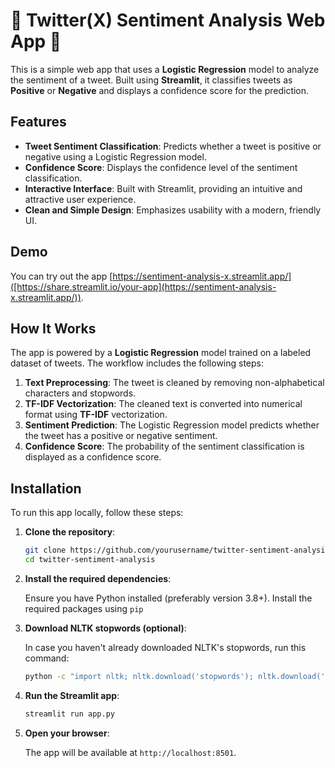 # 🌟 Twitter(X) Sentiment Analysis Web App 🌟

This is a simple web app that uses a **Logistic Regression** model to analyze the sentiment of a tweet. Built using **Streamlit**, it classifies tweets as **Positive** or **Negative** and displays a confidence score for the prediction.

## Features

- **Tweet Sentiment Classification**: Predicts whether a tweet is positive or negative using a Logistic Regression model.
- **Confidence Score**: Displays the confidence level of the sentiment classification.
- **Interactive Interface**: Built with Streamlit, providing an intuitive and attractive user experience.
- **Clean and Simple Design**: Emphasizes usability with a modern, friendly UI.

## Demo

You can try out the app [https://sentiment-analysis-x.streamlit.app/]([https://share.streamlit.io/your-app](https://sentiment-analysis-x.streamlit.app/)).

## How It Works

The app is powered by a **Logistic Regression** model trained on a labeled dataset of tweets. The workflow includes the following steps:

1. **Text Preprocessing**: The tweet is cleaned by removing non-alphabetical characters and stopwords.
2. **TF-IDF Vectorization**: The cleaned text is converted into numerical format using **TF-IDF** vectorization.
3. **Sentiment Prediction**: The Logistic Regression model predicts whether the tweet has a positive or negative sentiment.
4. **Confidence Score**: The probability of the sentiment classification is displayed as a confidence score.

## Installation

To run this app locally, follow these steps:

1. **Clone the repository**:

    ```bash
    git clone https://github.com/yourusername/twitter-sentiment-analysis.git
    cd twitter-sentiment-analysis
    ```

2. **Install the required dependencies**:

    Ensure you have Python installed (preferably version 3.8+). Install the required packages using `pip`


3. **Download NLTK stopwords (optional)**:

    In case you haven't already downloaded NLTK's stopwords, run this command:

    ```bash
    python -c "import nltk; nltk.download('stopwords'); nltk.download('punkt')"
    ```

4. **Run the Streamlit app**:

    ```bash
    streamlit run app.py
    ```

5. **Open your browser**:

    The app will be available at `http://localhost:8501`.


